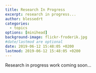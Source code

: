 ```yaml
---
title: Research In Progress
excerpt: research in progress...
author: blessedrt
categories:
  - topics
options: [minihead]
background-image: flickr-froderik.jpg
#date/lastmod are optional
date: 2019-06-12 15:48:05 +0200
lastmod: 2019-06-12 15:48:05 +0200
---
```


Research in progress work coming soon...